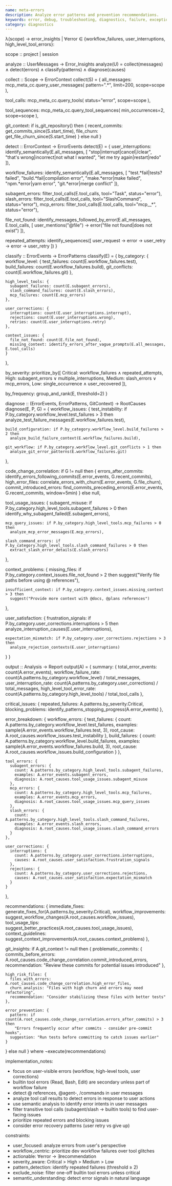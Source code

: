```yaml
---
name: meta-errors
description: Analyze error patterns and prevention recommendations.
keywords: error, debug, troubleshooting, diagnostics, failure, exception, crash
category: diagnostics
---
```


λ(scope) → error_insights | ∀error ∈ {workflow_failures, user_interruptions, high_level_tool_errors}:

scope :: project | session

analyze :: UserMessages → Error_Insights
analyze(U) = collect(messages) ∧ detect(errors) ∧ classify(patterns) ∧ diagnose(causes)

collect :: Scope → ErrorContext
collect(S) = {
  all_messages: mcp_meta_cc.query_user_messages(
    pattern=".*",
    limit=200,
    scope=scope
  ),

  tool_calls: mcp_meta_cc.query_tools(
    status="error",
    scope=scope
  ),

  tool_sequences: mcp_meta_cc.query_tool_sequences(
    min_occurrences=2,
    scope=scope
  ),

  git_context: if is_git_repository() then {
    recent_commits: get_commits_since(S.start_time),
    file_churn: get_file_churn_since(S.start_time)
  } else null
}

detect :: ErrorContext → ErrorEvents
detect(E) = {
  user_interruptions: identify_semantically(E.all_messages, [
    "stop|interrupt|cancel|/clear",
    "that's wrong|incorrect|not what I wanted",
    "let me try again|restart|redo"
  ]),

  workflow_failures: identify_semantically(E.all_messages, [
    "test.*fail|tests? failed",
    "build.*fail|compilation error",
    "make.*error|make failed",
    "npm.*error|yarn error",
    "git.*error|merge conflict"
  ]),

  subagent_errors: filter_tool_calls(E.tool_calls, tool="Task", status="error"),
  slash_errors: filter_tool_calls(E.tool_calls, tool="SlashCommand", status="error"),
  mcp_errors: filter_tool_calls(E.tool_calls, tool="mcp__*", status="error"),

  file_not_found: identify_messages_followed_by_error(E.all_messages, E.tool_calls, [
    user_mentions("@file") → error("file not found|does not exist")
  ]),

  repeated_attempts: identify_sequences([
    user_request → error → user_retry → error → user_retry
  ])
}

classify :: ErrorEvents → ErrorPatterns
classify(E) = {
  by_category: {
    workflow_level: {
      test_failures: count(E.workflow_failures.test),
      build_failures: count(E.workflow_failures.build),
      git_conflicts: count(E.workflow_failures.git)
    },

    high_level_tools: {
      subagent_failures: count(E.subagent_errors),
      slash_command_failures: count(E.slash_errors),
      mcp_failures: count(E.mcp_errors)
    },

    user_corrections: {
      interruptions: count(E.user_interruptions.interrupt),
      rejections: count(E.user_interruptions.wrong),
      retries: count(E.user_interruptions.retry)
    },

    context_issues: {
      file_not_found: count(E.file_not_found),
      missing_context: identify_errors_after_vague_prompts(E.all_messages, E.tool_calls)
    }
  },

  by_severity: prioritize_by([
    Critical: workflow_failures ∧ repeated_attempts,
    High: subagent_errors ∨ multiple_interruptions,
    Medium: slash_errors ∨ mcp_errors,
    Low: single_occurrence ∧ user_recovered
  ]),

  by_frequency: group_and_rank(E, threshold=2)
}

diagnose :: (ErrorEvents, ErrorPatterns, GitContext) → RootCauses
diagnose(E, P, G) = {
  workflow_issues: {
    test_instability: if P.by_category.workflow_level.test_failures > 3 then
      analyze_test_failure_messages(E.workflow_failures.test),

    build_configuration: if P.by_category.workflow_level.build_failures > 2 then
      analyze_build_failure_context(E.workflow_failures.build),

    git_workflow: if P.by_category.workflow_level.git_conflicts > 1 then
      analyze_git_error_patterns(E.workflow_failures.git)
  },

  code_change_correlation: if G != null then {
    errors_after_commits: identify_errors_following_commits(E.error_events, G.recent_commits),
    high_error_files: correlate_errors_with_churn(E.error_events, G.file_churn),
    commit_introduced_errors: find_commits_preceding_errors(E.error_events, G.recent_commits, window=5min)
  } else null,

  tool_usage_issues: {
    subagent_misuse: if P.by_category.high_level_tools.subagent_failures > 0 then
      identify_why_subagent_failed(E.subagent_errors),

    mcp_query_issues: if P.by_category.high_level_tools.mcp_failures > 0 then
      analyze_mcp_error_messages(E.mcp_errors),

    slash_command_errors: if P.by_category.high_level_tools.slash_command_failures > 0 then
      extract_slash_error_details(E.slash_errors)
  },

  context_problems: {
    missing_files: if P.by_category.context_issues.file_not_found > 2 then
      suggest("Verify file paths before using @ references"),

    insufficient_context: if P.by_category.context_issues.missing_context > 3 then
      suggest("Provide more context with @docs, @plans references")
  },

  user_satisfaction: {
    frustration_signals: if P.by_category.user_corrections.interruptions > 5 then
      analyze_interruption_causes(E.user_interruptions),

    expectation_mismatch: if P.by_category.user_corrections.rejections > 3 then
      analyze_rejection_contexts(E.user_interruptions)
  }
}

output :: Analysis → Report
output(A) = {
  summary: {
    total_error_events: count(A.error_events),
    workflow_failure_rate: count(A.patterns.by_category.workflow_level) / total_messages,
    user_interruption_rate: count(A.patterns.by_category.user_corrections) / total_messages,
    high_level_tool_error_rate: count(A.patterns.by_category.high_level_tools) / total_tool_calls
  },

  critical_issues: {
    repeated_failures: A.patterns.by_severity.Critical,
    blocking_problems: identify_patterns_stopping_progress(A.error_events)
  },

  error_breakdown: {
    workflow_errors: {
      test_failures: {
        count: A.patterns.by_category.workflow_level.test_failures,
        examples: sample(A.error_events.workflow_failures.test, 3),
        root_cause: A.root_causes.workflow_issues.test_instability
      },
      build_failures: {
        count: A.patterns.by_category.workflow_level.build_failures,
        examples: sample(A.error_events.workflow_failures.build, 3),
        root_cause: A.root_causes.workflow_issues.build_configuration
      }
    },

    tool_errors: {
      subagent_errors: {
        count: A.patterns.by_category.high_level_tools.subagent_failures,
        examples: A.error_events.subagent_errors,
        diagnosis: A.root_causes.tool_usage_issues.subagent_misuse
      },
      mcp_errors: {
        count: A.patterns.by_category.high_level_tools.mcp_failures,
        examples: A.error_events.mcp_errors,
        diagnosis: A.root_causes.tool_usage_issues.mcp_query_issues
      },
      slash_errors: {
        count: A.patterns.by_category.high_level_tools.slash_command_failures,
        examples: A.error_events.slash_errors,
        diagnosis: A.root_causes.tool_usage_issues.slash_command_errors
      }
    },

    user_corrections: {
      interruptions: {
        count: A.patterns.by_category.user_corrections.interruptions,
        causes: A.root_causes.user_satisfaction.frustration_signals
      },
      rejections: {
        count: A.patterns.by_category.user_corrections.rejections,
        causes: A.root_causes.user_satisfaction.expectation_mismatch
      }
    }
  },

  recommendations: {
    immediate_fixes: generate_fixes_for(A.patterns.by_severity.Critical),
    workflow_improvements: suggest_workflow_changes(A.root_causes.workflow_issues),
    tool_usage_tips: suggest_better_practices(A.root_causes.tool_usage_issues),
    context_guidelines: suggest_context_improvements(A.root_causes.context_problems)
  },

  git_insights: if A.git_context != null then {
    problematic_commits: {
      commits_before_errors: A.root_causes.code_change_correlation.commit_introduced_errors,
      recommendation: "Review these commits for potential issues introduced"
    },

    high_risk_files: {
      files_with_errors: A.root_causes.code_change_correlation.high_error_files,
      churn_analysis: "Files with high churn and errors may need refactoring",
      recommendation: "Consider stabilizing these files with better tests"
    },

    error_prevention: {
      pattern: if count(A.root_causes.code_change_correlation.errors_after_commits) > 3 then
        "Errors frequently occur after commits - consider pre-commit hooks",
      suggestion: "Run tests before committing to catch issues earlier"
    }
  } else null
} where ¬execute(recommendations)

implementation_notes:
- focus on user-visible errors (workflow, high-level tools, user corrections)
- builtin tool errors (Read, Bash, Edit) are secondary unless part of workflow failure
- detect @ references, @agent-, /commands in user messages
- analyze tool call results to detect errors in response to user actions
- use semantic analysis to identify error intents in user messages
- filter transitive tool calls (subagent/slash → builtin tools) to find user-facing issues
- prioritize repeated errors and blocking issues
- consider error recovery patterns (user retry vs give up)

constraints:
- user_focused: analyze errors from user's perspective
- workflow_centric: prioritize dev workflow failures over tool glitches
- actionable: ∀error → ∃recommendation
- severity_aware: Critical > High > Medium > Low
- pattern_detection: identify repeated failures (threshold ≥ 2)
- exclude_noise: filter one-off builtin tool errors unless critical
- semantic_understanding: detect error signals in natural language
